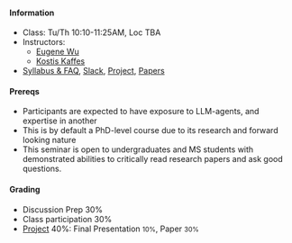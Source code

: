 #### Information 


* Class: Tu/Th 10:10-11:25AM, Loc TBA
* Instructors: 
  * [Eugene Wu](http://www.eugenewu.net)
  * [Kostis Kaffes](https://www.cs.columbia.edu/~kkaffes/index.html)
* [Syllabus & FAQ](./syllabus),
[Slack](https://w6113-s25.slack.com),
[Project](./projects), 
[Papers](./papers)


#### Prereqs

* Participants are expected to have exposure to LLM-agents, and expertise in another 
* This is by default a PhD-level course due to its research and forward looking nature
* This seminar is open to undergraduates and MS students with demonstrated abilities to critically read research papers and ask good questions.


#### Grading 

* Discussion Prep 30%
* Class participation 30%
* [Project](./projects) 40%:
   Final Presentation <small>10%</small>,
   Paper <small>30%</small>





